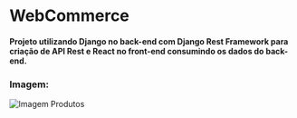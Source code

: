 # WebCommerce

#### Projeto utilizando Django no back-end com Django Rest Framework para criação de API Rest e React no front-end consumindo os dados do back-end.

### Imagem:
![Imagem Produtos](https://github.com/marcusvcalves/Django_React_WebCommerce/blob/main/app_img.png)

